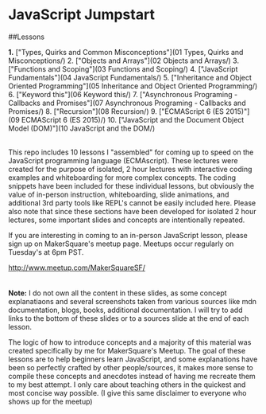 # JavaScript Jumpstart


##Lessons

**1.** ["Types, Quirks and Common Misconceptions"](01 Types, Quirks and Misconceptions/)
2. ["Objects and Arrays"](02 Objects and Arrays/)
3. ["Functions and Scoping"](03 Functions and Scoping/)
4. ["JavaScript Fundamentals"](04 JavaScript Fundamentals/)
5. ["Inheritance and Object Oriented Programming"](05 Inheritance and Object Oriented Programming/)
6. ["Keyword this"](06 Keyword this/)
7. ["Asynchronous Programing - Callbacks and Promises"](07 Asynchronous Programing - Callbacks and Promises/)
8. ["Recursion"](08 Recursion/)
9. ["ECMAScript 6 (ES 2015)"](09 ECMAScript 6 (ES 2015)/)
10. ["JavaScript and the Document Object Model (DOM)"](10 JavaScript and the DOM/)
<br/>
<br/>

This repo includes 10 lessons I "assembled" for coming up to speed on the JavaScript programming language (ECMAscript). These lectures were created for the purpose of isolated, 2 hour lectures with interactive coding examples and whiteboarding for more complex concepts. The coding snippets have been included for these individual lessons, but obviously the value of in-person instruction, whiteboarding, slide animations, and additional 3rd party tools like REPL's cannot be easily included here. Please also note that since these sections have been developed for isolated 2 hour lectures, some important slides and concepts are intentionally repeated.

If you are interesting in coming to an in-person JavaScript lesson, please sign up on MakerSquare's meetup page. Meetups occur regularly on Tuesday's at 6pm PST.

http://www.meetup.com/MakerSquareSF/
<br>
<br>
<br>
**Note:** I do not own all the content in these slides, as some concept explanatiaons and several screenshots taken from various sources like mdn documentation, blogs, books, additional documentation. I will try to add links to the bottom of these slides or to a sources slide at the end of each lesson.

The logic of how to introduce concepts and a majority of this material was created specifically by me for MakerSquare's Meetup. The goal of these lessons are to help beginners learn JavaScript, and some explanations have been so perfectly crafted by other people/sources, it makes more sense to compile these concepts and anecdotes instead of having me recreate them to my best attempt. I only care about teaching others in the quickest and most concise way possible. (I give this same disclaimer to everyone who shows up for the meetup)
